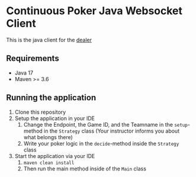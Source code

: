 # Continuous Poker Java Websocket Client
This is the java client for the [dealer](https://github.com/merkeg/continuous-poker-dealer)
## Requirements
- Java 17
- Maven >= 3.6

## Running the application
1. Clone this repository
2. Setup the application in your IDE
   1. Change the Endpoint, the Game ID, and the Teamname in the `setup`-method in the `Strategy` class (Your instructor informs you about what belongs there)
   2. Write your poker logic in the `decide`-method inside the `Strategy` class
3. Start the application via your IDE
   1. `maven clean install`
   2. Then run the main method inside of the `Main` class